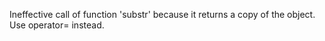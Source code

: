 Ineffective call of function 'substr' because it returns a copy of the object. Use operator= instead.